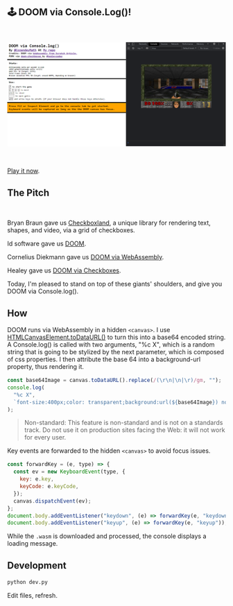 ## :joystick: DOOM via Console.Log()!

<br>

![Preview image of DOOM/DOOM console.log()](https://github.com/mattcozendey/doom-checkboxes/blob/main/preview.png)

<br>

[Play it now](https://mattcozendey.github.io/).

## The Pitch

<br>

Bryan Braun gave us [Checkboxland](https://www.bryanbraun.com/checkboxland/), a unique library for rendering text, shapes, and video, via a grid of checkboxes.

Id software gave us [DOOM](<https://en.wikipedia.org/wiki/Doom_(franchise)>).

Cornelius Diekmann gave us [DOOM via WebAssembly](https://github.com/diekmann/wasm-fizzbuzz).

Healey gave us [DOOM via Checkboxes](https://github.com/healeycodes/doom-checkboxes).

Today, I'm pleased to stand on top of these giants' shoulders, and give you DOOM via Console.log().

## How

DOOM runs via WebAssembly in a hidden `<canvas>`. I use [HTMLCanvasElement.toDataURL()](https://developer.mozilla.org/en-US/docs/Web/API/HTMLCanvasElement/toDataURL) to turn this into a base64 encoded string. A Console.log() is called with two arguments, "%c X", which is a random string that is going to be stylized by the next parameter, which is composed of css properties. I then attribute the base 64 into a background-url property, thus rendering it.

```js
const base64Image = canvas.toDataURL().replace(/(\r\n|\n|\r)/gm, "");
console.log(
  "%c X",
  `font-size:400px;color: transparent;background:url(${base64Image}) no-repeat; background-size: contain;margin-top: 140px;margin-left: 60px;`
);
```

> Non-standard: This feature is non-standard and is not on a standards track. Do not use it on production sites facing the Web: it will not work for every user.

Key events are forwarded to the hidden `<canvas>` to avoid focus issues.

```js
const forwardKey = (e, type) => {
  const ev = new KeyboardEvent(type, {
    key: e.key,
    keyCode: e.keyCode,
  });
  canvas.dispatchEvent(ev);
};
document.body.addEventListener("keydown", (e) => forwardKey(e, "keydown"));
document.body.addEventListener("keyup", (e) => forwardKey(e, "keyup"));
```

While the `.wasm` is downloaded and processed, the console displays a loading message.

## Development

```bash
python dev.py
```

Edit files, refresh.
